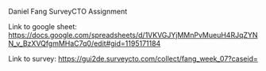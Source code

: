 Daniel Fang
SurveyCTO Assignment

Link to google sheet:
https://docs.google.com/spreadsheets/d/1VKVGJYjMMnPvMueuH4RJqZYNN_v_BzXVQfgmMHaC7q0/edit#gid=1195171184 

Link to survey:
https://gui2de.surveycto.com/collect/fang_week_07?caseid=